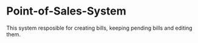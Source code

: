 # Point-of-Sales-System
This system resposible for creating bills, keeping pending bills and editing them.
